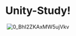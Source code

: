 <div align=center> 
<h1> Unity-Study!</h1>

![0_BhI2ZKAxMW5ujVkv](https://user-images.githubusercontent.com/114336975/193605567-c4e22102-ca53-49c4-8f7a-ba8fd840cf3f.png)

</div>
